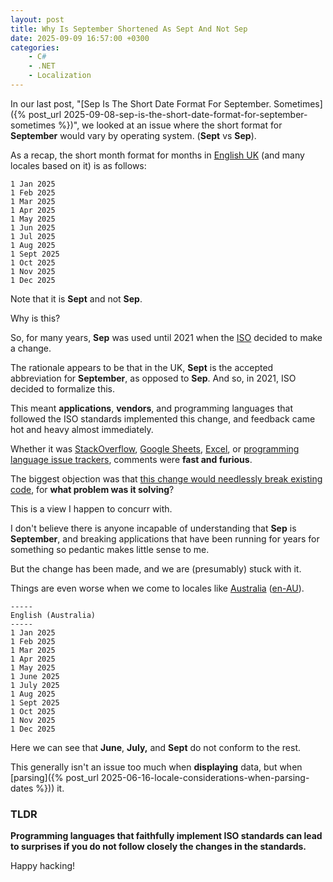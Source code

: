 ```yaml
---
layout: post
title: Why Is September Shortened As Sept And Not Sep
date: 2025-09-09 16:57:00 +0300
categories:
    - C#
    - .NET
    - Localization
---
```


In our last post, "[Sep Is The Short Date Format For September. Sometimes]({% post_url 2025-09-08-sep-is-the-short-date-format-for-september-sometimes %})", we looked at an issue where the short format for **September** would vary by operating system. (**Sept** vs **Sep**).

As a recap, the short month format for months in [English UK](https://en.wikipedia.org/wiki/British_English) (and many locales based on it) is as follows:

```plaintext
1 Jan 2025
1 Feb 2025
1 Mar 2025
1 Apr 2025
1 May 2025
1 Jun 2025
1 Jul 2025
1 Aug 2025
1 Sept 2025
1 Oct 2025
1 Nov 2025
1 Dec 2025
```

Note that it is **Sept** and not **Sep**.

Why is this?

So, for many years, **Sep** was used until 2021 when the [ISO](https://www.iso.org/home.html) decided to make a change.

The rationale appears to be that in the UK, **Sept** is the accepted abbreviation for **September**, as opposed to **Sep**. And so, in 2021, ISO decided to formalize this.

This meant **applications**, **vendors**, and programming languages that followed the ISO standards implemented this change, and feedback came hot and heavy almost immediately.

Whether it was [StackOverflow](https://stackoverflow.com/questions/69267710/septembers-short-form-sep-no-longer-parses-in-java-17-in-en-gb-locale), [Google Sheets](https://issuetracker.google.com/issues/175332493?pli=1), [Excel](https://techcommunity.microsoft.com/discussions/excelgeneral/excel-365-dd-mmm-yyyy-now-gives-sept-instead-of-sep/4451187), or [programming language issue trackers](https://bugs.openjdk.org/browse/JDK-8329375), comments were **fast and furious**.

The biggest objection was that [this change would needlessly break existing code](https://unicode-org.atlassian.net/browse/CLDR-14412), for **what problem was it solving**?

This is a view I happen to concurr with.

I don't believe there is anyone incapable of understanding that **Sep** is **September**, and breaking applications that have been running for years for something so pedantic makes little sense to me.

But the change has been made, and we are (presumably) stuck with it.

Things are even worse when we come to locales like [Australia](https://en.wikipedia.org/wiki/Australia) ([en-AU](https://en.wikipedia.org/wiki/Australian_English)).

```plaintext
-----
English (Australia)
-----
1 Jan 2025
1 Feb 2025
1 Mar 2025
1 Apr 2025
1 May 2025
1 June 2025
1 July 2025
1 Aug 2025
1 Sept 2025
1 Oct 2025
1 Nov 2025
1 Dec 2025
```

Here we can see that **June**, **July,** and **Sept** do not conform to the rest.

This generally isn't an issue too much when **displaying** data, but when [parsing]({% post_url 2025-06-16-locale-considerations-when-parsing-dates %})) it.

### TLDR

**Programming languages that faithfully implement ISO standards can lead to surprises if you do not follow closely the changes in the standards.**

Happy hacking!
